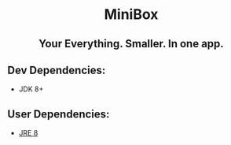 # <p align="center">MiniBox</p>
## <p align="center">Your Everything. Smaller. In one app.</p>

## Dev Dependencies:
- JDK 8+

## User Dependencies:
- [JRE 8](https://www.java.com/download/)
